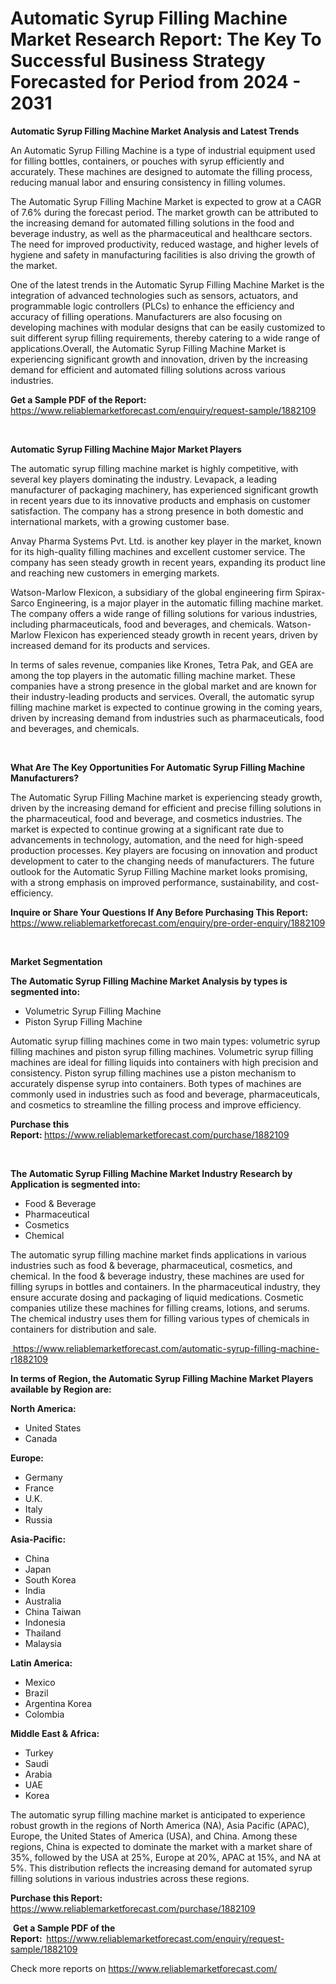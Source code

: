 <p><h1>Automatic Syrup Filling Machine Market Research Report: The Key To Successful Business Strategy Forecasted for Period from 2024 - 2031</h1></p><p><strong>Automatic Syrup Filling Machine Market Analysis and Latest Trends</strong></p>
<p><p>An Automatic Syrup Filling Machine is a type of industrial equipment used for filling bottles, containers, or pouches with syrup efficiently and accurately. These machines are designed to automate the filling process, reducing manual labor and ensuring consistency in filling volumes.</p><p>The Automatic Syrup Filling Machine Market is expected to grow at a CAGR of 7.6% during the forecast period. The market growth can be attributed to the increasing demand for automated filling solutions in the food and beverage industry, as well as the pharmaceutical and healthcare sectors. The need for improved productivity, reduced wastage, and higher levels of hygiene and safety in manufacturing facilities is also driving the growth of the market.</p><p>One of the latest trends in the Automatic Syrup Filling Machine Market is the integration of advanced technologies such as sensors, actuators, and programmable logic controllers (PLCs) to enhance the efficiency and accuracy of filling operations. Manufacturers are also focusing on developing machines with modular designs that can be easily customized to suit different syrup filling requirements, thereby catering to a wide range of applications.Overall, the Automatic Syrup Filling Machine Market is experiencing significant growth and innovation, driven by the increasing demand for efficient and automated filling solutions across various industries.</p></p>
<p><strong>Get a Sample PDF of the Report:&nbsp;</strong> <a href="https://www.reliablemarketforecast.com/enquiry/request-sample/1882109">https://www.reliablemarketforecast.com/enquiry/request-sample/1882109</a></p>
<p>&nbsp;</p>
<p><strong>Automatic Syrup Filling Machine Major Market Players</strong></p>
<p><p>The automatic syrup filling machine market is highly competitive, with several key players dominating the industry. Levapack, a leading manufacturer of packaging machinery, has experienced significant growth in recent years due to its innovative products and emphasis on customer satisfaction. The company has a strong presence in both domestic and international markets, with a growing customer base.</p><p>Anvay Pharma Systems Pvt. Ltd. is another key player in the market, known for its high-quality filling machines and excellent customer service. The company has seen steady growth in recent years, expanding its product line and reaching new customers in emerging markets.</p><p>Watson-Marlow Flexicon, a subsidiary of the global engineering firm Spirax-Sarco Engineering, is a major player in the automatic filling machine market. The company offers a wide range of filling solutions for various industries, including pharmaceuticals, food and beverages, and chemicals. Watson-Marlow Flexicon has experienced steady growth in recent years, driven by increased demand for its products and services.</p><p>In terms of sales revenue, companies like Krones, Tetra Pak, and GEA are among the top players in the automatic filling machine market. These companies have a strong presence in the global market and are known for their industry-leading products and services. Overall, the automatic syrup filling machine market is expected to continue growing in the coming years, driven by increasing demand from industries such as pharmaceuticals, food and beverages, and chemicals.</p></p>
<p>&nbsp;</p>
<p><strong>What Are The Key Opportunities For Automatic Syrup Filling Machine Manufacturers?</strong></p>
<p><p>The Automatic Syrup Filling Machine market is experiencing steady growth, driven by the increasing demand for efficient and precise filling solutions in the pharmaceutical, food and beverage, and cosmetics industries. The market is expected to continue growing at a significant rate due to advancements in technology, automation, and the need for high-speed production processes. Key players are focusing on innovation and product development to cater to the changing needs of manufacturers. The future outlook for the Automatic Syrup Filling Machine market looks promising, with a strong emphasis on improved performance, sustainability, and cost-efficiency.</p></p>
<p><strong>Inquire or Share Your Questions If Any Before Purchasing This Report:</strong> <a href="https://www.reliablemarketforecast.com/enquiry/pre-order-enquiry/1882109">https://www.reliablemarketforecast.com/enquiry/pre-order-enquiry/1882109</a></p>
<p>&nbsp;</p>
<p><strong>Market Segmentation</strong></p>
<p><strong>The Automatic Syrup Filling Machine Market Analysis by types is segmented into:</strong></p>
<p><ul><li>Volumetric Syrup Filling Machine</li><li>Piston Syrup Filling Machine</li></ul></p>
<p><p>Automatic syrup filling machines come in two main types: volumetric syrup filling machines and piston syrup filling machines. Volumetric syrup filling machines are ideal for filling liquids into containers with high precision and consistency. Piston syrup filling machines use a piston mechanism to accurately dispense syrup into containers. Both types of machines are commonly used in industries such as food and beverage, pharmaceuticals, and cosmetics to streamline the filling process and improve efficiency.</p></p>
<p><strong>Purchase this Report:&nbsp;</strong><a href="https://www.reliablemarketforecast.com/purchase/1882109">https://www.reliablemarketforecast.com/purchase/1882109</a></p>
<p>&nbsp;</p>
<p><strong>The Automatic Syrup Filling Machine Market Industry Research by Application is segmented into:</strong></p>
<p><ul><li>Food & Beverage</li><li>Pharmaceutical</li><li>Cosmetics</li><li>Chemical</li></ul></p>
<p><p>The automatic syrup filling machine market finds applications in various industries such as food & beverage, pharmaceutical, cosmetics, and chemical. In the food & beverage industry, these machines are used for filling syrups in bottles and containers. In the pharmaceutical industry, they ensure accurate dosing and packaging of liquid medications. Cosmetic companies utilize these machines for filling creams, lotions, and serums. The chemical industry uses them for filling various types of chemicals in containers for distribution and sale.</p></p>
<p><a href="https://www.reliablemarketforecast.com/automatic-syrup-filling-machine-r1882109">&nbsp;https://www.reliablemarketforecast.com/automatic-syrup-filling-machine-r1882109</a></p>
<p><strong>In terms of Region, the Automatic Syrup Filling Machine Market Players available by Region are:</strong></p>
<p>
    <p> <strong> North America: </strong>
        <ul>
            <li>United States</li>
            <li>Canada</li>
        </ul>
        </p> 
    <p> <strong> Europe: </strong>
        <ul>
            <li>Germany</li>
            <li>France</li>
            <li>U.K.</li>
            <li>Italy</li>
            <li>Russia</li>
        </ul>
        </p> 
    <p> <strong> Asia-Pacific: </strong>
        <ul>
            <li>China</li>
            <li>Japan</li>
            <li>South Korea</li>
            <li>India</li>
            <li>Australia</li>
            <li>China Taiwan</li>
            <li>Indonesia</li>
            <li>Thailand</li>
            <li>Malaysia</li>
        </ul>
        </p> 
    <p> <strong> Latin America: </strong>
        <ul>
            <li>Mexico</li>
            <li>Brazil</li>
            <li>Argentina Korea</li>
            <li>Colombia</li>
        </ul>
        </p> 
    <p> <strong> Middle East & Africa: </strong>
        <ul>
            <li>Turkey</li>
            <li>Saudi</li>
            <li>Arabia</li>
            <li>UAE</li>
            <li>Korea</li>
        </ul>
    </p>
    </p>
<p><p>The automatic syrup filling machine market is anticipated to experience robust growth in the regions of North America (NA), Asia Pacific (APAC), Europe, the United States of America (USA), and China. Among these regions, China is expected to dominate the market with a market share of 35%, followed by the USA at 25%, Europe at 20%, APAC at 15%, and NA at 5%. This distribution reflects the increasing demand for automated syrup filling solutions in various industries across these regions.</p></p>
<p><strong>Purchase this Report: </strong><a href="https://www.reliablemarketforecast.com/purchase/1882109">https://www.reliablemarketforecast.com/purchase/1882109</a></p>
<p>&nbsp;<strong>Get a Sample PDF of the Report:&nbsp;&nbsp;</strong><a href="https://www.reliablemarketforecast.com/enquiry/request-sample/1882109">https://www.reliablemarketforecast.com/enquiry/request-sample/1882109</a></p>
<p><strong></strong></p>
<p>Check more reports on <a href="https://www.reliablemarketforecast.com/">https://www.reliablemarketforecast.com/</a></p>